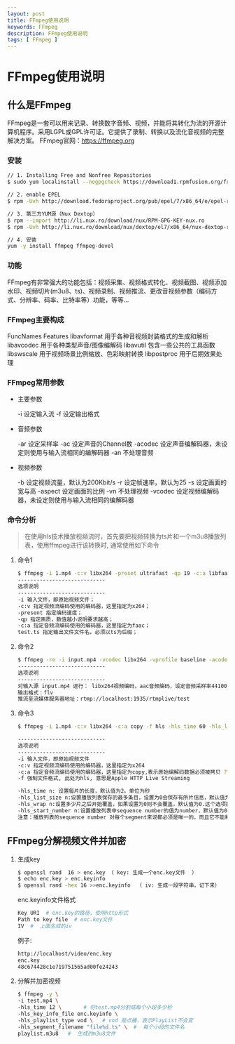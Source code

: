 ```yaml
---
layout: post
title: FFmpeg使用说明
keywords: FFmpeg
description: FFmpeg使用说明
tags: [ FFmpeg ]
---
```

# FFmpeg使用说明

## 什么是FFmpeg

FFmpeg是一套可以用来记录、转换数字音频、视频，并能将其转化为流的开源计算机程序。采用LGPL或GPL许可证。它提供了录制、转换以及流化音视频的完整解决方案。
FFmpeg官网：https://ffmpeg.org

### 安装

```bash
// 1. Installing Free and Nonfree Repositories
$ sudo yum localinstall --nogpgcheck https://download1.rpmfusion.org/free/el/rpmfusion-free-release-7.noarch.rpm https://download1.rpmfusion.org/nonfree/el/rpmfusion-nonfree-release-7.noarch.rpm

// 2. enable EPEL
$ rpm -Uvh http://download.fedoraproject.org/pub/epel/7/x86_64/e/epel-release-7-10.noarch.rpm

// 3. 第三方YUM源（Nux Dextop）
$ rpm --import http://li.nux.ro/download/nux/RPM-GPG-KEY-nux.ro
$ rpm -Uvh http://li.nux.ro/download/nux/dextop/el7/x86_64/nux-dextop-release-0-5.el7.nux.noarch.rpm

// 4. 安装
yum -y install ffmpeg ffmpeg-devel
```

### 功能

FFmpeg有非常强大的功能包括：视频采集、视频格式转化、视频截图、视频添加水印、视频切片(m3u8、ts)、视频录制、视频推流、更改音视频参数（编码方式、分辨率、码率、比特率等）功能，等等...

### FFmpeg主要构成

FuncNames		Features
libavformat		用于各种音视频封装格式的生成和解析
libavcodec		用于各种类型声音/图像编解码
libavutil		包含一些公共的工具函数
libswscale		用于视频场景比例缩放、色彩映射转换
libpostproc		用于后期效果处理

### FFmpeg常用参数

- 主要参数

    -i 设定输入流
    -f 设定输出格式

- 音频参数

    -ar 设定采样率
    -ac 设定声音的Channel数
    -acodec 设定声音编解码器，未设定则使用与输入流相同的编解码器
    -an 不处理音频

- 视频参数

    -b 设定视频流量，默认为200Kbit/s
    -r 设定帧速率，默认为25
    -s 设定画面的宽与高
    -aspect 设定画面的比例
    -vn 不处理视频
    -vcodec 设定视频编解码器，未设定则使用与输入流相同的编解码器

### 命令分析

>在使用hls技术播放视频流时，首先要把视频转换为ts片和一个m3u8播放列表，使用ffmpeg进行该转换时, 通常使用如下命令

1. 命令1

    ```bash
    $ ffmpeg -i 1.mp4 -c:v libx264 -preset ultrafast -qp 19 -c:a libfaac test.ts
    ----------------------------
    选项说明
    ----------------------------
    -i 输入文件，即原始视频文件；
    -c:v 指定视频流编码使用的编码器，这里指定为x264；
    -present 指定编码速度；
    -qp 指定画质，数值越小说明要求越高；
    -c:a 指定音频流编码使用的编码器，这里指定为faac；
    test.ts 指定输出文件文件名，必须以ts为后缀；
    ```

2. 命令2

    ```bash
    $ ffmpeg -re -i input.mp4 -vcodec libx264 -vprofile baseline -acodec aac -ar 44100 -strict -2 -ac 1 -f flv -s 1280x720 -q 10 rtmp://localhost:1935/rtmplive/test
    ----------------------------
    选项说明
    ----------------------------
    对输入源 input.mp4 进行： libx264视频编码，aac音频编码，设定音频采样率44100，视频分辨率1280x720
    输出格式：flv
    推流至流媒体服务器地址：rtmp://localhost:1935/rtmplive/test
    ```

3. 命令3

    ```bash
    $ ffmpeg -i 1.mp4 -c:v libx264 -c:a copy -f hls -hls_time 60 -hls_list_size 0 ../output/test.m3u8

    ----------------------------
    选项说明
    ----------------------------
    -i 输入文件，即原始视频文件
    -c:v 指定视频流编码使用的编码器，这里指定为x264
    -c:a 指定音频流编码使用的编码器，这里指定为copy,表示原始编解码数据必须被拷贝 ?????
    -f 强制文件格式, 此处为hls, 意思是Apple HTTP Live Streaming

    -hls_time n: 设置每片的长度，默认值为2。单位为秒
    -hls_list_size n:设置播放列表保存的最多条目，设置为0会保存有所片信息，默认值为5
    -hls_wrap n:设置多少片之后开始覆盖，如果设置为0则不会覆盖，默认值为0.这个选项能够避免在磁盘上存储过多的 片，而且能够限制写入磁盘的最多的片的数量
    -hls_start_number n:设置播放列表中sequence number的值为number，默认值为0
    注意：播放列表的sequence number 对每个segment来说都必须是唯一的，而且它不能和片的文件名（当使用wrap选项时，文件名有可能会重复使用）混淆
    ```

## FFmpeg分解视频文件并加密

1. 生成key

    ```bash
    $ openssl rand  16 > enc.key （ key: 生成一个enc.key文件  ）
    $ echo enc.key > enc.keyinfo
    $ openssl rand -hex 16 >>enc.keyinfo  （ iv: 生成一段字符串，记下来）
    ```

    enc.keyinfo文件格式

    ```bash
    Key URI  # enc.key的路径，使用http形式
    Path to key file  # enc.key文件
    IV  #  上面生成的iv
    ```

    例子:

    ```bash
    http://localhost/video/enc.key
    enc.key
    48c674428c1e719751565ad00fe24243
    ```

2. 分解并加密视频

    ```bash
    $ ffmpeg -y \
    -i test.mp4 \
    -hls_time 12 \       # 将test.mp4分割成每个小段多少秒
    -hls_key_info_file enc.keyinfo \
    -hls_playlist_type vod \   # vod 是点播，表示PlayList不会变
    -hls_segment_filename "file%d.ts" \  #  每个小段的文件名
    playlist.m3u8   #  生成的m3u8文件
    ```




